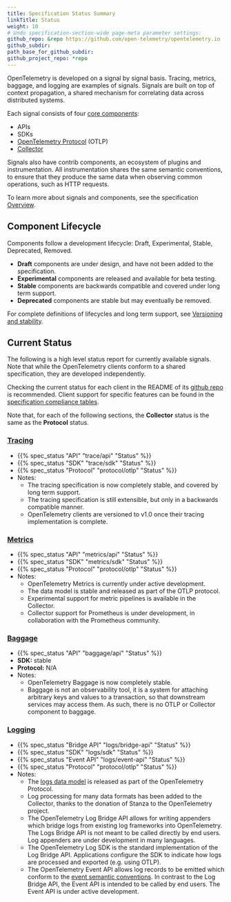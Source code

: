 ```yaml
---
title: Specification Status Summary
linkTitle: Status
weight: 10
# Undo specification-section-wide page-meta parameter settings:
github_repo: &repo https://github.com/open-telemetry/opentelemetry.io
github_subdir:
path_base_for_github_subdir:
github_project_repo: *repo
---
```


OpenTelemetry is developed on a signal by signal basis. Tracing, metrics,
baggage, and logging are examples of signals. Signals are built on top of
context propagation, a shared mechanism for correlating data across distributed
systems.

Each signal consists of four [core components](/docs/concepts/components/):

- APIs
- SDKs
- [OpenTelemetry Protocol](/docs/specs/otel/protocol/) (OTLP)
- [Collector](/docs/collector/)

Signals also have contrib components, an ecosystem of plugins and
instrumentation. All instrumentation shares the same semantic conventions, to
ensure that they produce the same data when observing common operations, such as
HTTP requests.

To learn more about signals and components, see the specification
[Overview](/docs/specs/otel/overview/).

## Component Lifecycle

Components follow a development lifecycle: Draft, Experimental, Stable,
Deprecated, Removed.

- **Draft** components are under design, and have not been added to the
  specification.
- **Experimental** components are released and available for beta testing.
- **Stable** components are backwards compatible and covered under long term
  support.
- **Deprecated** components are stable but may eventually be removed.

For complete definitions of lifecycles and long term support, see
[Versioning and stability](/docs/specs/otel/versioning-and-stability/).

## Current Status

The following is a high level status report for currently available signals.
Note that while the OpenTelemetry clients conform to a shared specification,
they are developed independently.

Checking the current status for each client in the README of its
[github repo](https://github.com/open-telemetry) is recommended. Client support
for specific features can be found in the
[specification compliance tables](https://github.com/open-telemetry/opentelemetry-specification/blob/main/spec-compliance-matrix.md).

Note that, for each of the following sections, the **Collector** status is the
same as the **Protocol** status.

### [Tracing][]

- {{% spec_status "API" "trace/api" "Status" %}}
- {{% spec_status "SDK" "trace/sdk" "Status" %}}
- {{% spec_status "Protocol" "protocol/otlp" "Status" %}}
- Notes:
  - The tracing specification is now completely stable, and covered by long term
    support.
  - The tracing specification is still extensible, but only in a backwards
    compatible manner.
  - OpenTelemetry clients are versioned to v1.0 once their tracing
    implementation is complete.

### [Metrics][]

- {{% spec_status "API" "metrics/api" "Status" %}}
- {{% spec_status "SDK" "metrics/sdk" "Status" %}}
- {{% spec_status "Protocol" "protocol/otlp" "Status" %}}
- Notes:
  - OpenTelemetry Metrics is currently under active development.
  - The data model is stable and released as part of the OTLP protocol.
  - Experimental support for metric pipelines is available in the Collector.
  - Collector support for Prometheus is under development, in collaboration with
    the Prometheus community.

### [Baggage][]

- {{% spec_status "API" "baggage/api" "Status" %}}
- **SDK:** stable
- **Protocol:** N/A
- Notes:
  - OpenTelemetry Baggage is now completely stable.
  - Baggage is not an observability tool, it is a system for attaching arbitrary
    keys and values to a transaction, so that downstream services may access
    them. As such, there is no OTLP or Collector component to baggage.

### [Logging][]

- {{% spec_status "Bridge API" "logs/bridge-api" "Status" %}}
- {{% spec_status "SDK" "logs/sdk" "Status" %}}
- {{% spec_status "Event API" "logs/event-api" "Status" %}}
- {{% spec_status "Protocol" "protocol/otlp" "Status" %}}
- Notes:
  - The [logs data model][] is released as part of the OpenTelemetry Protocol.
  - Log processing for many data formats has been added to the Collector, thanks
    to the donation of Stanza to the OpenTelemetry project.
  - The OpenTelemetry Log Bridge API allows for writing appenders which bridge
    logs from existing log frameworks into OpenTelemetry. The Logs Bridge API is
    not meant to be called directly by end users. Log appenders are under
    development in many languages.
  - The OpenTelemetry Log SDK is the standard implementation of the Log Bridge
    API. Applications configure the SDK to indicate how logs are processed and
    exported (e.g. using OTLP).
  - The OpenTelemetry Event API allows log records to be emitted which conform
    to the [event semantic conventions][]. In contrast to the Log Bridge API,
    the Event API is intended to be called by end users. The Event API is under
    active development.

[baggage]: /docs/specs/otel/baggage/
[event semantic conventions]: /docs/specs/otel/logs/semantic_conventions/events/
[logging]: /docs/specs/otel/logs/
[logs data model]: /docs/specs/otel/logs/data-model/
[metrics]: /docs/specs/otel/metrics/
[tracing]: /docs/specs/otel/trace/
